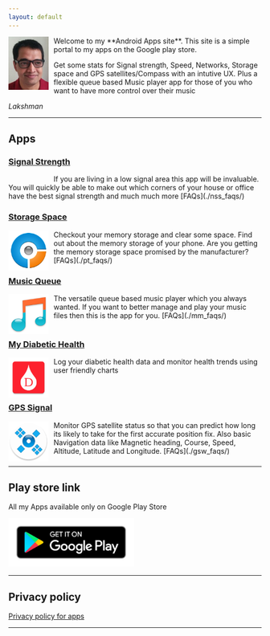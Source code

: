 ```yaml
---
layout: default
---
```


<img src="/assets/main/profile.jpg" alt="" style="float: left; width: 80px;height: 106px;margin-right: 10px;"/>
Welcome to my **Android Apps site**. This site is a simple portal to my apps on the Google play store.

Get some stats for Signal strength, Speed, Networks, Storage space and GPS satellites/Compass with an intutive UX. Plus a flexible queue based Music player app for those of you who want to have more control over their music

<i>Lakshman</i>
<div style="clear: left;"/>

<hr>

## Apps

### [Signal Strength](http://play.google.com/store/apps/details?id=com.cls.networkwidget)
<img  style="float: left; margin-right: 10px; margin-bottom: 10px;width: 80px" src="/assets/main/ss.png" alt=""/>
If you are living in a low signal area this app will be invaluable. You will quickly be able to make out which corners of your house or office have the best signal strength and much much more [FAQs](./nss_faqs/)

<div style="clear: left;"/>

### [Storage Space](http://play.google.com/store/apps/details?id=com.cls.partition)
<img  style="float: left; margin-right: 10px; margin-bottom: 10px;width: 80px" src="/assets/main/pt.png" alt=""/>
Checkout your memory storage and clear some space. Find out about the memory storage of your phone. Are you getting the memory storage space promised by the manufacturer? [FAQs](./pt_faqs/)

<div style="clear: left;"/>

### [Music Queue](http://play.google.com/store/apps/details?id=com.cls.musicplayer)
<img  style="float: left; margin-right: 10px; margin-bottom: 10px;width: 80px" src="/assets/main/mm.png" alt=""/>
The versatile queue based music player which you always wanted. If you want to better manage and play your music files then this is the app for you. [FAQs](./mm_faqs/)

<div style="clear: left;"/>

### [My Diabetic Health](http://play.google.com/store/apps/details?id=com.cls.dhealth)
<img  style="float: left; margin-right: 10px; margin-bottom: 10px;width: 80px" src="/assets/main/mdh.png" alt=""/>
Log your diabetic health data and monitor health trends using user friendly charts
<div style="clear: left;"/>

### [GPS Signal](http://play.google.com/store/apps/details?id=com.cls.gpswidget)
<img  style="float: left; margin-right: 10px; margin-bottom: 10px;width: 80px" src="/assets/main/gs.png" alt=""/>
Monitor GPS satellite status so that you can predict how long its likely to take for the first accurate position fix. Also basic Navigation data like Magnetic heading, Course, Speed, Altitude, Latitude and Longitude. [FAQs](./gsw_faqs/)
<div style="clear: left;"/>

<hr>

## Play store link
All my Apps available only on Google Play Store

<a href="http://play.google.com/store/apps/developer?id=Lakshman">
  <img src="/assets/main/google-play-badge.png" alt="Play store" style="width:250px;border:0;">
</a>

<hr>

## Privacy policy
[Privacy policy for apps](privacy-policy)

<hr>
